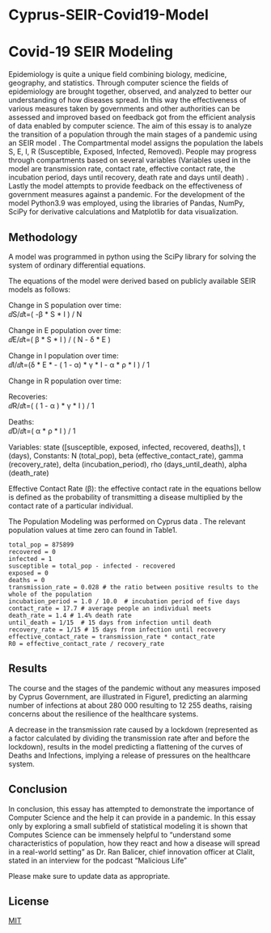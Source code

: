 # Cyprus-SEIR-Covid19-Model

# Covid-19 SEIR Modeling

Epidemiology is quite a unique field combining biology, medicine, geography, and statistics. Through computer science the fields of epidemiology are brought together, observed, and analyzed to better our understanding of how diseases spread. In this way the effectiveness of various measures taken by governments and other authorities can be assessed and improved based on feedback got from the efficient analysis of data enabled by computer science. The aim of this essay is to analyze the transition of a population through the main stages of a pandemic using an SEIR model . The Compartmental model assigns the population the labels S, E, I, R (Susceptible, Exposed, Infected, Removed). People may progress through compartments based on several variables (Variables used in the model are transmission rate, contact rate, effective contact rate, the incubation period, days until recovery, death rate and days until death) . Lastly the model attempts to provide feedback on the effectiveness of government measures against a pandemic.   For the development of the model Python3.9 was employed, using the libraries of Pandas, NumPy, SciPy for derivative calculations and Matplotlib for data visualization. 

## Methodology

A model was programmed in python using the SciPy library for solving the system of ordinary differential equations.

The equations of the model were derived based on publicly available SEIR models  as follows:

Change in S population over time:	
ⅆS/ⅆt=( -β * S * I ) / N

Change in E population over time:	
ⅆE/ⅆt=( β * S * I ) / ( N - δ * Ε )

Change in I population over time:	
ⅆΙ/ⅆt=(δ * E * - ( 1 - α) * γ * I - α * ρ * Ι ) / 1

Change in R population over time:

Recoveries:		
ⅆR/ⅆt=( ( 1 - α ) * γ * Ι ) / 1

Deaths:		
ⅆD/ⅆt=( α * ρ * Ι ) / 1

Variables: state ([susceptible, exposed, infected, recovered, deaths]), t (days), 
Constants: N (total_pop), beta (effective_contact_rate), gamma (recovery_rate), delta (incubation_period), rho (days_until_death), alpha (death_rate)

Effective Contact Rate (β): the effective contact rate in the equations bellow is defined as the probability of transmitting a disease multiplied by the contact rate of a particular individual.


The Population Modeling was performed on Cyprus data . The relevant population values at time zero can found in Table1.

```
total_pop = 875899
recovered = 0
infected = 1
susceptible = total_pop - infected - recovered
exposed = 0
deaths = 0
transmission_rate = 0.028 # the ratio between positive results to the whole of the population
incubation_period = 1.0 / 10.0  # incubation period of five days
contact_rate = 17.7 # average people an individual meets
death_rate = 1.4 # 1.4% death rate
until_death = 1/15  # 15 days from infection until death
recovery_rate = 1/15 # 15 days from infection until recovery
effective_contact_rate = transmission_rate * contact_rate
R0 = effective_contact_rate / recovery_rate

```

## Results

The course and the stages of the pandemic without any measures imposed by Cyprus Government, are illustrated in Figure1, predicting an alarming number of infections at about 280 000 resulting to 12 255 deaths, raising concerns about the resilience of the healthcare systems. 


A decrease in the transmission rate caused by a lockdown (represented as a factor calculated by dividing the transmission rate after and before the lockdown), results in the model predicting a flattening of the curves of Deaths and Infections, implying a release of pressures on the healthcare system.

## Conclusion

In conclusion, this essay has attempted to demonstrate the importance of Computer Science and the help it can provide in a pandemic. In this essay only by exploring a small subfield of statistical modeling it is shown that Computes Science can be immensely helpful to “understand some characteristics of population, how they react and how a disease will spread in a real-world setting” as Dr. Ran Balicer, chief innovation officer at Clalit, stated in an interview for the podcast “Malicious Life”


Please make sure to update data as appropriate.

## License
[MIT](https://choosealicense.com/licenses/mit/)
